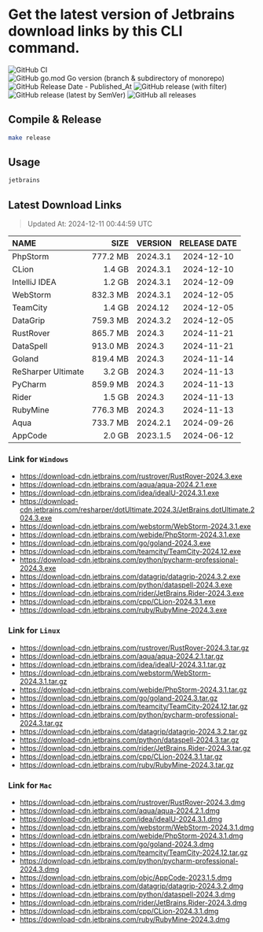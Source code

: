 # Get the latest version of Jetbrains download links by this CLI command.

![GitHub CI](https://github.com/designinlife/jetbrains/actions/workflows/ci.yml/badge.svg)
![GitHub go.mod Go version (branch & subdirectory of monorepo)](https://img.shields.io/github/go-mod/go-version/designinlife/jetbrains/master)
![GitHub Release Date - Published_At](https://img.shields.io/github/release-date/designinlife/jetbrains)
![GitHub release (with filter)](https://img.shields.io/github/v/release/designinlife/jetbrains)
![GitHub release (latest by SemVer)](https://img.shields.io/github/downloads/designinlife/jetbrains/v1.1.10/total)
![GitHub all releases](https://img.shields.io/github/downloads/designinlife/jetbrains/total)

## Compile & Release

```bash
make release
```

## Usage

```bash
jetbrains
```

## Latest Download Links

> Updated At: 2024-12-11 00:44:59 UTC

| NAME | SIZE | VERSION | RELEASE DATE |
| :-- | --: | :-- | :--: |
| PhpStorm | 777.2 MB | 2024.3.1 | 2024-12-10 |
| CLion | 1.4 GB | 2024.3.1 | 2024-12-10 |
| IntelliJ IDEA | 1.2 GB | 2024.3.1 | 2024-12-09 |
| WebStorm | 832.3 MB | 2024.3.1 | 2024-12-05 |
| TeamCity | 1.4 GB | 2024.12 | 2024-12-05 |
| DataGrip | 759.3 MB | 2024.3.2 | 2024-12-05 |
| RustRover | 865.7 MB | 2024.3 | 2024-11-21 |
| DataSpell | 913.0 MB | 2024.3 | 2024-11-21 |
| Goland | 819.4 MB | 2024.3 | 2024-11-14 |
| ReSharper Ultimate | 3.2 GB | 2024.3 | 2024-11-13 |
| PyCharm | 859.9 MB | 2024.3 | 2024-11-13 |
| Rider | 1.5 GB | 2024.3 | 2024-11-13 |
| RubyMine | 776.3 MB | 2024.3 | 2024-11-13 |
| Aqua | 733.7 MB | 2024.2.1 | 2024-09-26 |
| AppCode | 2.0 GB | 2023.1.5 | 2024-06-12 |

### Link for `Windows`

* <https://download-cdn.jetbrains.com/rustrover/RustRover-2024.3.exe>
* <https://download-cdn.jetbrains.com/aqua/aqua-2024.2.1.exe>
* <https://download-cdn.jetbrains.com/idea/ideaIU-2024.3.1.exe>
* <https://download-cdn.jetbrains.com/resharper/dotUltimate.2024.3/JetBrains.dotUltimate.2024.3.exe>
* <https://download-cdn.jetbrains.com/webstorm/WebStorm-2024.3.1.exe>
* <https://download-cdn.jetbrains.com/webide/PhpStorm-2024.3.1.exe>
* <https://download-cdn.jetbrains.com/go/goland-2024.3.exe>
* <https://download-cdn.jetbrains.com/teamcity/TeamCity-2024.12.exe>
* <https://download-cdn.jetbrains.com/python/pycharm-professional-2024.3.exe>
* <https://download-cdn.jetbrains.com/datagrip/datagrip-2024.3.2.exe>
* <https://download-cdn.jetbrains.com/python/dataspell-2024.3.exe>
* <https://download-cdn.jetbrains.com/rider/JetBrains.Rider-2024.3.exe>
* <https://download-cdn.jetbrains.com/cpp/CLion-2024.3.1.exe>
* <https://download-cdn.jetbrains.com/ruby/RubyMine-2024.3.exe>

### Link for `Linux`

* <https://download-cdn.jetbrains.com/rustrover/RustRover-2024.3.tar.gz>
* <https://download-cdn.jetbrains.com/aqua/aqua-2024.2.1.tar.gz>
* <https://download-cdn.jetbrains.com/idea/ideaIU-2024.3.1.tar.gz>
* <https://download-cdn.jetbrains.com/webstorm/WebStorm-2024.3.1.tar.gz>
* <https://download-cdn.jetbrains.com/webide/PhpStorm-2024.3.1.tar.gz>
* <https://download-cdn.jetbrains.com/go/goland-2024.3.tar.gz>
* <https://download-cdn.jetbrains.com/teamcity/TeamCity-2024.12.tar.gz>
* <https://download-cdn.jetbrains.com/python/pycharm-professional-2024.3.tar.gz>
* <https://download-cdn.jetbrains.com/datagrip/datagrip-2024.3.2.tar.gz>
* <https://download-cdn.jetbrains.com/python/dataspell-2024.3.tar.gz>
* <https://download-cdn.jetbrains.com/rider/JetBrains.Rider-2024.3.tar.gz>
* <https://download-cdn.jetbrains.com/cpp/CLion-2024.3.1.tar.gz>
* <https://download-cdn.jetbrains.com/ruby/RubyMine-2024.3.tar.gz>

### Link for `Mac`

* <https://download-cdn.jetbrains.com/rustrover/RustRover-2024.3.dmg>
* <https://download-cdn.jetbrains.com/aqua/aqua-2024.2.1.dmg>
* <https://download-cdn.jetbrains.com/idea/ideaIU-2024.3.1.dmg>
* <https://download-cdn.jetbrains.com/webstorm/WebStorm-2024.3.1.dmg>
* <https://download-cdn.jetbrains.com/webide/PhpStorm-2024.3.1.dmg>
* <https://download-cdn.jetbrains.com/go/goland-2024.3.dmg>
* <https://download-cdn.jetbrains.com/teamcity/TeamCity-2024.12.tar.gz>
* <https://download-cdn.jetbrains.com/python/pycharm-professional-2024.3.dmg>
* <https://download-cdn.jetbrains.com/objc/AppCode-2023.1.5.dmg>
* <https://download-cdn.jetbrains.com/datagrip/datagrip-2024.3.2.dmg>
* <https://download-cdn.jetbrains.com/python/dataspell-2024.3.dmg>
* <https://download-cdn.jetbrains.com/rider/JetBrains.Rider-2024.3.dmg>
* <https://download-cdn.jetbrains.com/cpp/CLion-2024.3.1.dmg>
* <https://download-cdn.jetbrains.com/ruby/RubyMine-2024.3.dmg>
